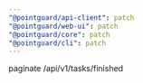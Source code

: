 ```yaml
---
"@pointguard/api-client": patch
"@pointguard/web-ui": patch
"@pointguard/core": patch
"@pointguard/cli": patch
---
```


paginate /api/v1/tasks/finished

